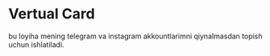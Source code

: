 # Vertual Card
bu loyiha mening telegram va instagram akkountlarimni qiynalmasdan topish uchun ishlatiladi. 
<meta name="yandex-verification" content="b2234ab4b7c00730" />
